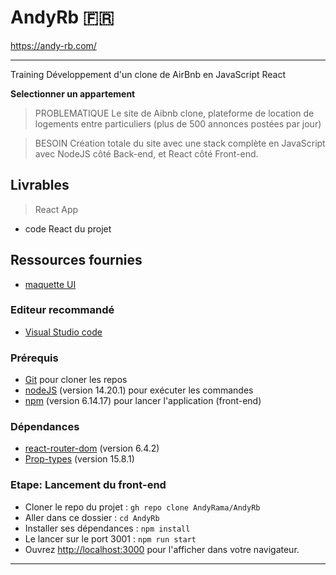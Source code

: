 # AndyRb 🇫🇷

https://andy-rb.com/

------------------------------------------------

Training Développement d'un clone de AirBnb en JavaScript React

**Selectionner un appartement**

> PROBLEMATIQUE
Le site de Aibnb clone, plateforme de location de logements entre particuliers (plus de 500 annonces postées par jour)

> BESOIN
Création totale du site avec une stack complète en JavaScript avec NodeJS côté Back-end, et React côté Front-end.

## Livrables

> React App
- code React du projet

## Ressources fournies

- [maquette UI](https://airbnb.com)

### Editeur recommandé

* [Visual Studio code](https://code.visualstudio.com/)

### Prérequis

* [Git](https://git-scm.com/) pour cloner les repos
* [nodeJS](https://nodejs.org/fr/) (version 14.20.1) pour exécuter les commandes
* [npm](https://www.npmjs.com/) (version 6.14.17) pour lancer l'application (front-end)

### Dépendances

* [react-router-dom](https://reactrouter.com/web/guides/quick-start) (version 6.4.2)
* [Prop-types](https://www.npmjs.com/package/prop-types) (version 15.8.1)

### Etape: Lancement du front-end

- Cloner le repo du projet : `gh repo clone AndyRama/AndyRb`
- Aller dans ce dossier : `cd AndyRb `
- Installer ses dépendances : `npm install`
- Le lancer sur le port 3001 : `npm run start`
- Ouvrez [http://localhost:3000](http://localhost:3000) pour l'afficher dans votre navigateur.

---------------------------
